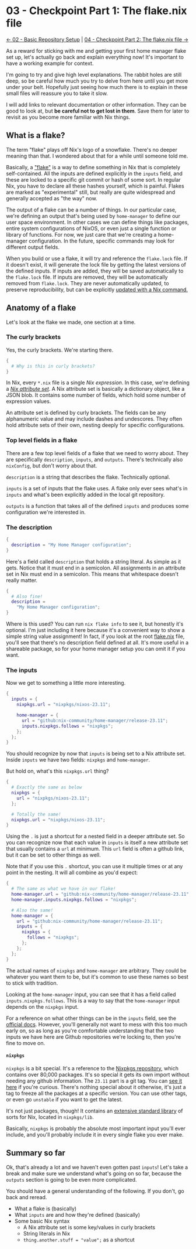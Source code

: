 # 03 - Checkpoint Part 1: The flake.nix file

[<- 02 - Basic Repository Setup](./02-basic-repository-setup.md) | [04 - Checkpoint Part 2: The flake.nix file ->](./04-checkpoint-part-2.md)

As a reward for sticking with me and getting your first home manager flake set
up, let's actually go back and explain everything now! It's important to have
a working example for context.

I'm going to try and give high level explanations. The rabbit holes are still
deep, so be careful how much you try to delve from here until you get more under
your belt. Hopefully just seeing how much there is to explain in these small
files will reassure you to take it slow.

I will add links to relevant documentation or other information. They can be
good to look at, but **be careful not to get lost in them**. Save them for later
to revisit as you become more familiar with Nix things.

## What is a flake?

The term "flake" plays off Nix's logo of a snowflake. There's no deeper
meaning than that. I wondered about that for a while until someone told me.

Basically, a ["flake"](https://nixos.org/manual/nix/stable/command-ref/new-cli/nix3-flake.html)
is a way to define something in Nix that is completely self-contained. All the
inputs are defined explicitly in the `inputs` field, and these are locked to a
specific git commit or hash of some sort. In regular Nix, you have to declare
all these hashes yourself, which is painful. Flakes are marked as "experimental"
still, but really are quite widespread and generally accepted as "the way" now.

The output of a flake can be a number of things. In our particular case, we're
defining an output that's being used by `home-manager` to define our user space
environment. In other cases we can define things like packages, entire system
configurations of NixOS, or even just a single function or library of functions.
For now, we just care that we're creating a home-manager configuration. In the
future, specific commands may look for different output fields.

When you build or use a flake, it will try and reference the `flake.lock` file.
If it doesn't exist, it will generate the lock file by getting the latest
versions of the defined inputs. If inputs are added, they will be saved
automatically to the `flake.lock` file. If inputs are removed, they will be
automatically removed from `flake.lock`. They are never automatically updated,
to preserve reproducibility, but can be explicitly [updated with a Nix command.](https://nixos.org/manual/nix/stable/command-ref/new-cli/nix3-flake-update.html)

## Anatomy of a flake

Let's look at the flake we made, one section at a time.

### The curly brackets

Yes, the curly brackets. We're starting there.

```nix
{
  # Why is this in curly brackets?
}
```

In Nix, every `*.nix` file is a single _Nix expression_. In this case, we're
defining a [_Nix attribute set_](https://nixos.org/manual/nix/stable/language/values.html#attribute-set).
A Nix attribute set is basically a dictionary object, like a JSON blob. It
contains some number of fields, which hold some number of expression values.

An attribute set is defined by curly brackets. The fields can be any
alphanumeric value and may include dashes and undescores. They often hold
attribute sets of their own, nesting deeply for specific configurations.

### Top level fields in a flake

There are a few top level fields of a flake that we need to worry about. They
are specifically `description`, `inputs`, and `outputs`. There's technically
also `nixConfig`, but don't worry about that.

`description` is a string that describes the flake. Technically optional.

`inputs` is a set of inputs that the flake uses. A flake only ever sees what's
in `inputs` and what's been explicitly added in the local git repository.

`outputs` is a function that takes all of the defined `inputs` and produces
some configuration we're interested in.

### The description

```nix
{
  description = "My Home Manager configuration";
}
```

Here's a field called `description` that holds a string literal. As simple as
it gets. Notice that it must end in a semicolon. All assignments in an
attribute set in Nix must end in a semicolon. This means that whitespace doesn't
really matter.

```nix
{
  # Also fine!
  description =
    "My Home Manager configuration";
}
```

Where is this used? You can run `nix flake info` to see it, but honestly
it's optional. I'm just including it here because it's a convenient way to
show a simple string value assignment! In fact, if you look at the root
[flake.nix](./flake.nix) file, you'll see that there's no description field
defined at all. It's more useful in a shareable package, so for your home
manager setup you can omit it if you want.

### The inputs

Now we get to something a little more interesting.

```nix
{
  inputs = {
    nixpkgs.url = "nixpkgs/nixos-23.11";

    home-manager = {
      url = "github:nix-community/home-manager/release-23.11";
      inputs.nixpkgs.follows = "nixpkgs";
    };
  };
}
```

You should recognize by now that `inputs` is being set to a Nix attribute set.
Inside `inputs` we have two fields: `nixpkgs` and `home-manager`.

But hold on, what's this `nixpkgs.url` thing?

```nix
{
  # Exactly the same as below
  nixpkgs = {
    url = "nixpkgs/nixos-23.11";
  };

  # Totally the same!
  nixpkgs.url = "nixpkgs/nixos-23.11";
}
```

Using the `.` is just a shortcut for a nested field in a deeper attribute set.
So you can recognize now that each value in `inputs` is itself a new attribute
set that usually contains a `url` at minimum. This `url` field is often a
github link, but it can be set to other things as well.

Note that if you use this `.` shortcut, you can use it multiple times or at any
point in the nesting. It will all combine as you'd expect:

```nix
{
  # The same as what we have in our flake!
  home-manager.url = "github:nix-community/home-manager/release-23.11";
  home-manager.inputs.nixpkgs.follows = "nixpkgs";

  # Also the same!
  home-manager = {
    url = "github:nix-community/home-manager/release-23.11";
    inputs = {
      nixpkgs = {
        follows = "nixpkgs";
      };
    };
  };
}
```

The actual names of `nixpkgs` and `home-manager` are arbitrary. They could be
whatever you want them to be, but it's common to use these names so best to
stick with tradition.

Looking at the `home-manager` input, you can see that it has a field called
`inputs.nixpkgs.follows`. This is a way to say that the `home-manager` input
depends on the `nixpkgs` input.

For a reference on what other things can be in the `inputs` field, see the
[official docs](https://nixos.org/manual/nix/stable/command-ref/new-cli/nix3-flake.html#flake-inputs).
However, you'll generally not want to mess with this too much early on, so as
long as you're comfortable understanding that the two inputs we have here are
Github repositories we're locking to, then you're fine to move on.

#### `nixpkgs`

`nixpkgs` is a bit special. It's a reference to the [Nixpkgs repository](https://github.com/NixOS/nixpkgs),
which contains over 80,000 packages. It's so special it gets its own import
without needing any github information. The `23.11` part is a git tag. You can
[see it here](https://github.com/NixOS/nixpkgs/releases/tag/23.11) if you're
curious. There's nothing special about it otherwise, it's just a tag to freeze
all the packages at a specific version. You can use other tags, or even go
`unstable` if you want to get the latest.

It's not just packages, though! It contains an [extensive standard library](https://nixos.org/manual/nixpkgs/stable/#sec-functions-library)
of sorts for Nix, located in `nixpkgs/lib`.

Basically, `nixpkgs` is probably the absolute most important input you'll ever
include, and you'll probably include it in every single flake you ever make.

## Summary so far

Ok, that's already a lot and we haven't even gotten past `inputs`! Let's take
a break and make sure we understand what's going on so far, because the
`outputs` section is going to be even more complicated.

You should have a general understanding of the following. If you don't, go back
and reread.

- What a flake is (basically)
- What `inputs` are and how they're defined (basically)
- Some basic Nix syntax
  - A Nix attribute set is some key/values in curly brackets
  - String literals in Nix
  - `thing.another.stuff = "value";` as a shortcut
